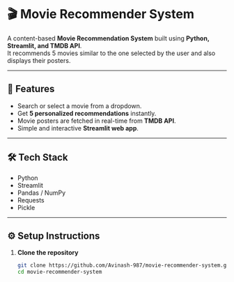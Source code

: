 # 🎬 Movie Recommender System

A content-based **Movie Recommendation System** built using **Python, Streamlit, and TMDB API**.  
It recommends 5 movies similar to the one selected by the user and also displays their posters.

---

## 🚀 Features
- Search or select a movie from a dropdown.
- Get **5 personalized recommendations** instantly.
- Movie posters are fetched in real-time from **TMDB API**.
- Simple and interactive **Streamlit web app**.

---

## 🛠️ Tech Stack
- Python  
- Streamlit  
- Pandas / NumPy  
- Requests  
- Pickle  

---

## ⚙️ Setup Instructions

1. **Clone the repository**
   ```bash
   git clone https://github.com/Avinash-987/movie-recommender-system.git
   cd movie-recommender-system
